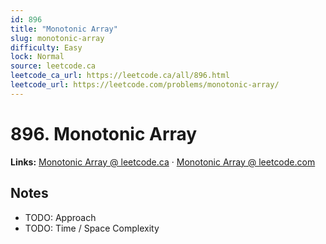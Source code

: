 ```yaml
--- 
id: 896
title: "Monotonic Array"
slug: monotonic-array
difficulty: Easy
lock: Normal
source: leetcode.ca
leetcode_ca_url: https://leetcode.ca/all/896.html
leetcode_url: https://leetcode.com/problems/monotonic-array/
---
```


# 896. Monotonic Array

**Links:** [Monotonic Array @ leetcode.ca](https://leetcode.ca/all/896.html) · [Monotonic Array @ leetcode.com](https://leetcode.com/problems/monotonic-array/)

## Notes
- TODO: Approach
- TODO: Time / Space Complexity
